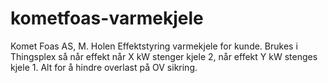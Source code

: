 # kometfoas-varmekjele
 Komet Foas AS, M. Holen
 Effektstyring varmekjele for kunde.
 Brukes i Thingsplex så når effekt når X kW stenger kjele 2, når effekt Y kW stenges kjele 1. Alt for å hindre overlast på OV sikring.
